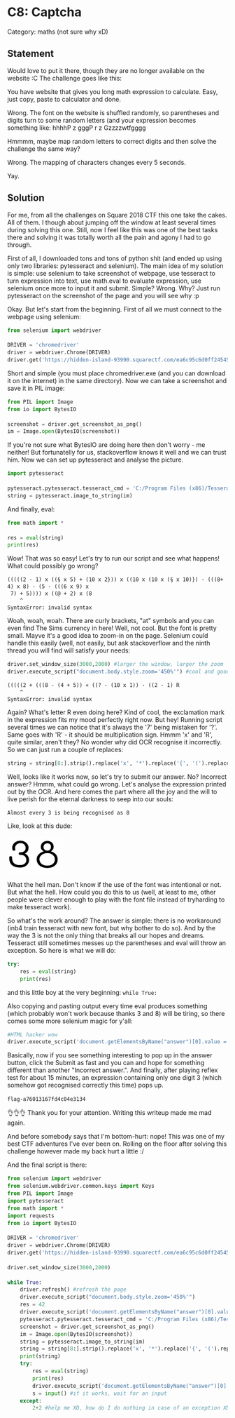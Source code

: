 C8: Captcha
===========

Category: maths (not sure why xD)

Statement
---------

Would love to put it there, though they are no longer available on the website :C
The challenge goes like this:

You have website that gives you long math expression to calculate. Easy, just copy, paste to calculator and done.

Wrong. The font on the website is shuffled randomly, so parentheses and digits turn to some random letters (and your expression becomes something like: hhhhP z gggP r z Gzzzzwtfgggg

Hmmmm, maybe map random letters to correct digits and then solve the challenge the same way?

Wrong. The mapping of characters changes every 5 seconds.

Yay.

Solution
--------

For me, from all the challenges on Square 2018 CTF this one take the cakes. All of them. I though about jumping off the window at least several times during solving this one. Still, now I feel like this was one of the best tasks there and solving it was totally worth all the pain and agony I had to go through.

First of all, I downloaded tons and tons of python shit (and ended up using only two libraries: pytesseract and selenium). The main idea of my solution is simple: use selenium to take screenshot of webpage, use tesseract to turn expression into text, use math.eval to evaluate expression, use selenium once more to input it and submit. Simple? Wrong. Why? Just run pytesseract on the screenshot of the page and you will see why :p

Okay. But let's start from the beginning. First of all we must connect to the webpage using selenium:

```python
from selenium import webdriver

DRIVER = 'chromedriver'
driver = webdriver.Chrome(DRIVER)
driver.get('https://hidden-island-93990.squarectf.com/ea6c95c6d0ff24545cad')
```

Short and simple (you must place chromedriver.exe (and you can download it on the internet) in the same directory). Now we can take a screenshot and save it in PIL image:

```python
from PIL import Image
from io import BytesIO

screenshot = driver.get_screenshot_as_png()
im = Image.open(BytesIO(screenshot))
```

If you're not sure what BytesIO are doing here then don't worry - me neither! But fortunatelly for us, stackoverflow knows it well and we can trust him.
Now we can set up pytesseract and analyse the picture.

```python
import pytesseract

pytesseract.pytesseract.tesseract_cmd = 'C:/Program Files (x86)/Tesseract-OCR/tesseract.exe'
string = pytesseract.image_to_string(im)
```

And finally, eval:

```python
from math import *

res = eval(string)
print(res)
```

Wow! That was so easy! Let's try to run our script and see what happens! What could possibly go wrong?
```
(((((2 - 1) x ((§ x 5) + (10 x 2})) x ((10 x (10 x (§ x 10)}) - (((8+ 4) x 8) - (5 - (((6 x 9) x
 7) + 5)))) x ((@ + 2) x (8
    ^
SyntaxError: invalid syntax
```

Woah, woah, woah. There are curly brackets, "at" symbols and you can even find The Sims currency in here! Well, not cool.
But the font is pretty small. Mayve it's a good idea to zoom-in on the page. Selenium could handle this easily (well, not easily, but ask stackoverflow and the ninth thread you will find will satisfy your needs:

```python
driver.set_window_size(3000,2000) #larger the window, larger the zoom
driver.execute_script("document.body.style.zoom='450%'") #cool and good
```

```
(((((2 + (((8 - (4 + 5)) « ((? - (10 x 1)) - ((2 - 1) R
    ^
SyntaxError: invalid syntax
```

Again? What's letter R even doing here? Kind of cool, the exclamation mark in the expression fits my mood perfectly right now. But hey! Running script several times we can notice that it's always the '7' being mistaken for '?'. Same goes with 'R' - it should be multiplication sign. Hmmm 'x' and 'R', quite similar, aren't they? No wonder why did OCR recognise it incorrectly. So we can just run a couple of replaces:

```python
string = string[8:].strip().replace('x', '*').replace('{', '(').replace('}', ')').replace('§', '5').replace('«', '*').replace('Q', '9').replace('?', '7').replace('R', '*').replace('O', '9') #By the way we also remove the captcha thingy at the beginning, don't know why I haven't done it before
```

Well, looks like it works now, so let's try to submit our answer. No? Incorrect answer? Hmmm, what could go wrong. Let's analyse the expression printed out by the OCR. And here comes the part where all the joy and the will to live perish for the eternal darkness to seep into our souls:

```
Almost every 3 is being recognised as 8
```

Like, look at this dude:

![38.png](38.png)

What the hell man. Don't know if the use of the font was intentional or not. But what the hell. How could you do this to us (well, at least to me, other people were clever enough to play with the font file instead of tryharding to make tesseract work).

So what's the work around? The answer is simple: there is no workaround (inb4 train tesseract with new font, but why bother to do so). And by the way the 3 is not the only thing that breaks all our hopes and dreams. Tesseract still sometimes messes up the parentheses and eval will throw an exception. So here is what we will do:

```python
try:
    res = eval(string)
    print(res)
```

and this little boy at the very beginning: ```while True:```

Also copying and pasting output every time eval produces something (which probably won't work because thanks 3 and 8) will be tiring, so there comes some more selenium magic for y'all:

```python
#HTML hacker wow
driver.execute_script('document.getElementsByName("answer")[0].value = "' + str(res) + '"')
```

Basically, now if you see something interesting to pop up in the answer button, click the Submit as fast and you can and hope for something different than another "Incorrect answer.". And finally, after playing reflex test for about 15 minutes, an expression containing only one digit 3 (which somehow got recognised correctly this time) pops up.

```flag-a76013167fd4c04e3134```

👌👌👌 Thank you for your attention. Writing this writeup made me mad again.

And before somebody says that I'm bottom-hurt: nope! This was one of my best CTF adventures I've ever been on. Rolling on the floor after solving this challenge however made my back hurt a little :/





And the final script is there:
```python
from selenium import webdriver
from selenium.webdriver.common.keys import Keys 
from PIL import Image
import pytesseract
from math import *
import requests
from io import BytesIO

DRIVER = 'chromedriver'
driver = webdriver.Chrome(DRIVER)
driver.get('https://hidden-island-93990.squarectf.com/ea6c95c6d0ff24545cad')

driver.set_window_size(3000,2000)

while True:
    driver.refresh() #refresh the page
    driver.execute_script("document.body.style.zoom='450%'")
    res = 42
    driver.execute_script('document.getElementsByName("answer")[0].value = "' + str(res) + '"')
    pytesseract.pytesseract.tesseract_cmd = 'C:/Program Files (x86)/Tesseract-OCR/tesseract.exe'
    screenshot = driver.get_screenshot_as_png()
    im = Image.open(BytesIO(screenshot))
    string = pytesseract.image_to_string(im)
    string = string[8:].strip().replace('x', '*').replace('{', '(').replace('}', ')').replace('§', '5').replace('«', '*').replace('Q', '9').replace('?', '7').replace('R', '*').replace('O', '9')
    print(string)
    try:
        res = eval(string)
        print(res)
        driver.execute_script('document.getElementsByName("answer")[0].value = "' + str(res) + '"')
        s = input() #if it works, wait for an input
    except:
        2+2 #help me XD, how do I do nothing in case of an exception XD
```
